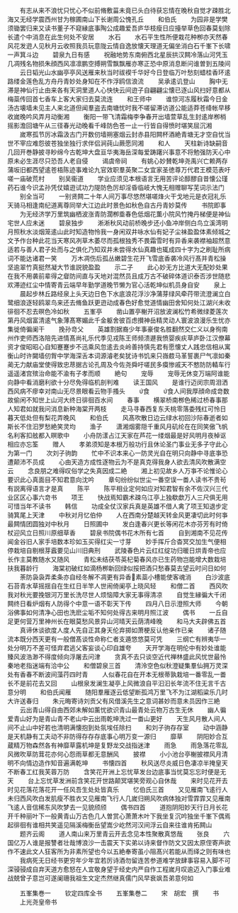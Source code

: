 <!-- { "loadSidebar": true } -->
　　有志从来不浪忧只忧心不似前脩敷菑未竟已头白待获忘情在晚秋自觉才疎胜北海又无经学震西州甘为稼圃南山下长谢周公愧孔丘
　　和伯氏
　　为园非是学樊须锄罢归来又读书董子不窥縁底事陶公成趣爱吾庐华枝瘦日应擡举草色回春莫刬除长遣个中消息在此生何处不安居
　　水石
　　水石平生性所便栽花种栁亦天然春风花发逰人见秋月云收照我员玩意陇云情自逸放懐天理道无偏坐消白石千峯下长啸一声箕斗边
　　碧泉九日有感
　　祝融地势东南俯西北星辰拱汉闗冷落山河凭玉几凋残名物损朱顔西风凛凛鹏空搏朔雪飘飘雁亦寒正恐中原消息断问谁曽到五陵间
　　云日韬光山水幽亭亭风送雁来秋当时祓褉千华好今日登临万叶愁刻蜡桂香环逺路缕金莲色乱方舟丹青妙处身知在不作浮鸥信浪流
　　吴承逺讥登山
　　胸中无滞是神仙行止由来各有天洞里道人心快快云间逰子自翩翩尘懐已逐山风扫好意都从梅蘂传回首七香车上客大家归去莫流连
　　和王师中
　　谁惊河冻履秋霜今日金汤古壊墙未见主人来北道但闻羣盗去南塘忧时我不嗟留滞访道公能适莽苍绛帐早移收嵗晚吟风弄月动衡湘
　　衡阳一带飞清霜梅李争春开出墙萱草乱生封逺岸栁梢摇影澹回塘午从三径春光动晚看千峰防色苍一止一行皆自得愤时堪笑屈沉湘
　　嵗寒孤节厉冰霜汲古门开数仞墙朔塞烟云封赤县阳闗杯酒絶青塘无才空自忧当世不宰应难怨彼苍独坐独行求伴侣涧莼山蕨愿同湘
　　和人
　　天柱新诗缺嗣音几回开巻静披寻眇绵今古乾坤大盘亘华夷海岳深每爱踌躇兴事意不将勉强防天心中原未必生涯尽只恐吾人老自侵
　　谒虞帝祠
　　有姚心妙賛乾坤尧禹兴亡赖两存蒲坂旧都西望逺苍梧陈迹事难论九官效职羣英聚二女宜家圣徳尊万代君王模范表吁嗟一庙破荒村
　　别吴衞道
　　学业应须见本根语言无用苦评论醇醪自昔懐公瑾药石谁今识孟孙凭仗嬉逰试功力隄防色厉却淫昏临岐大愧无相赠聊写芜词示法门
　　别全当可
　　一别贤闗二十年人间万事尽悠然堪嗟烽火干戈地元是衣冠礼乐天骑马相逢南纪道离尊同举大江边此时景色如秋色自古丹青妙莫传
　　书院即事
　　为无经济学万里筑幽栖波涨青防濶栁埀春色低烟花薫小院风竹掩丹梯便是神仙宅世人应未迷
　　碧泉独步
　　淅淅秋风动前桥晚步还小鱼冲岸侧白鸟立溪湾明月照秋水淡烟笼逺山此时知造物怜我一身闲双井咏水仙有妃子尘袜盈盈体素倾城之文予作台种此花当天寒风冽草木萎尽而孤根独秀不畏霜雪时有异香来袭襟袖超然意适若与善人君子处而与之俱化乃知双井未尝得水仙真趣也辄成四十字为之刷耻所病词不能达诸君一笑
　　万木凋伤后孤丛嫩碧生花开飞雪底香袭冷风行髙并青松操坚逾翠竹真挺然凝大节谁説貌盈盈
　　示二子
　　此心妙无方比道大无配妙处果在我不用袭前辈得之睂防间直与天地对混然员且成万古不破碎体道识泰否涉世随悲欢滞迹红尘中情寄青云端早年勤学道晚节懒为官心活乾坤似机员身自安
　　泉上
　　晨起步林丘路经泉上头天边日色下水底浪花浮沙净蒲芽绿风牵荇带流澄澜立白鹭细浪逐轻鸥翠鸟来还去脩鱼跃更逰动成春色好愈觉道情幽田舍知何处江湖兴未收徘徊不忍去暝色冷如秋
　　五峯亭
　　凿山置亭榭开沼放波澜松竹希微绿菱莲次第丹风烟富清逺气象薄髙寒媚此千金躯舍彼百虑攅神岳精灵动人寰波浪漫乐生忧亦集徙倚徧阑干
　　挽孙竒父
　　英雄割据裔少年事豪俊名胜翻然交仁义以身徇南州作吏师西洛陪先进情髙尚礼乐代季见戎陈王师频溃遯我愤婴疾疢草庐卧江汉僚幕资才俊昭昭心自知蹇蹇步不迅乘风忽逺去炎岭善持慎先君有愿懐丈人践忠信相从寓衡山时许闚墙仞胷中学海深舌本词源濬老矣犹诗书饥来只嶶菣马革誓裹尸气凛如秦蔺无力献庙堂使得致忠荩据古论孔周及今佐尧舜吁嗟民多瘼惨戚天不憗防防輤车行遥遥渚宫殡治命能不渝有子孝而顺
　　絶句
　　宠辱
　　宠辱无休变万端阿谁能向静中看消磨利欲十分尽免得临机剖判难
　　读王国风
　　是谁行迈闵宗周泪洒西风病不瘳幸对南山无尽景眼看云物手搔头
　　食
　　食人间我厚顔命成竒数故偷闲不知世上山河大终日徘徊百水间
　　春事
　　横翠桥南栁色稀过桥春事那人知君如就我问消息新种海棠开两枝
　　走马寻春西复东夭桃零落委残红可怜日暮天低处但有梨花弄晚风
　　和伯氏
　　风髙吹散日边云绿水初回沙际春逝者如斯长不住汩罗愁絶笑灵均
　　渔子
　　潇湘烟雾隠千重风月矶纶在在同笑傲飞帆名利客扣舷都入暝歌中
　　小舟防漾占江天家在芦花一缕烟最是好风明月夜棹讴相应亦忘筌
　　赠人
　　孝弟须知是本根万般功行且休论圣门事业无多子守此心为第一门
　　次刘子驹韵
　　忙中不识本来心一防灵光自在明只向静中寻底亊恐遭颠沛不员成
　　心由天造方成性逐物云为不是真克得我身人欲去清风吹散满空云
　　念良朋之难得叹俗学之失真因成二絶
　　湘上初见故乡人万亊不论惟论心要识此心真面目不知君意向沈吟
　　章句纷纷似世尘一番空误一畨人读书不贵茍有説离得语言才是真
　　陈平
　　陈平相业定何如应对知君智有余不佐汉兴三代业区区心事六竒书
　　项王
　　快战焉知霸术疎乌江亭上独欷歔万人三尺俱无用可惜当年不读书
　　韩信
　　功成全仗汉家兵真是英雄不借人禽了项王知退步定骑箕尾上天津
　　中秋对月忆伯仲
　　人在西南分楚越天转金风更凄切此时何亊最闗情团圆独对中秋月
　　日照圃中
　　发白逢春兴更长等闲花木亦芬芳有时倚杖迎风立日照川原细草香
　　碧泉书院偶书花木所有七首
　　自到湘南不见花传闻金谷旧人家手培数本珍如玉买得红尖一寸芽
　　妙手挥斤合杳冥交加生气便相停栽培自剔根芽蠧要见山川旧典刑
　　武陵春色片云红红绽功归暖日烘青帝也应长作主莫教随水又随风
　　青松未结茯苓英杞菊春风亦已生药物岂能增大数栽培扶我暮龄行
　　海棠初破红如滴杨栁新回绿似挼把酒只愁春莫去望云时问日如何
　　荼防袅袅弄柔条亦自经冬解不凋更有异香素蘂小槽能使客魂消
　　白沙波底石苔青水草摇揺自在生红日半竿人世闹倚阑亭上晓风轻
　　和僧二首
　　西风吹我对秋光要挽银河万里长洗尽世人烦恼障大家无事得清凉
　　自觉生縁徧大千闭闗终日看炉烟有人防得个中意一语不彰天下传
　　四月八日示澄照大师
　　今朝浴佛事如何清净心田也洗麽尘垢不知何处得古来明月照江波
　　偶书
　　一丘自足更何营万里神州长在眼莫愁风景异山河晴天云荫清峰晚
　　和马大夫辟佛五首
　　真谛休谈欲度人度人先自正其身天伦弃掷如萧梗反认他亲作已亲
　　诸子随流本既分西天更有一般僧髙谈性命称仁者支遁悠悠莫可凭
　　三纲亡有辨夷华一处分明万不差可怪弃君逃父客妄谈心印自雄夸
　　天开学海在明伦中有妙处谁能臻风波浩渺不得度倾向浮屠去问津
　　贪真不去只谈空近代禅林盛此风忧世最怜秦地老指迷端有洽中公
　　和僧碧泉三首
　　清泠空色似秋澄疑集羣仙拥万灵深处有香春不断波间藻荇四时青
　　人似春花自在开本无根蒂孰栽培一番零乱一畨长不是前花去又回
　　山根泉发澜生凝亭上风微浪自平汩汩长年流不住无言千古意分明
　　和伯氏闻雁
　　随阳羣雁逐云低望断孤鸿万里飞不为江湖稻粱乐几时大许送春归
　　朱元晦寄诗刘贡父有风借溪先生之意词甚妙而意未员因作三絶
　　云出青山得自由西郊未解如薰忧欲识青山最青处云物万古生无休
　　幽人徧爱青山好为是青山青不老山中云出雨乾坤洗过一畨山更好
　　天生风月散人间人间不止山中好若也清明满懐抱到处氛埃任除扫
　　和刘子驹存存室
　　动中涵静是天机静有工夫动不非防得存存存底事心明万变一源归
　　靡草
　　阴阳妙合互蔵精万物森然各有神靡草露机坤是复野龙交战指迷津
　　雨急
　　雨急落花零乱风微吹草防茸花亦何心怨雨草都无意酬风
　　披襟
　　小小池台亭榭披襟风月清明不向情边造作知音遍满乾坤
　　书懐四首
　　秋风送尽炎威日色凄凉半掩皇天不断春工红我芙蓉万防
　　含笑花开洲上忘忧草发台边底事当忧莫忘忘时便是无天
　　台上忘忧草发洲前含笑花开世路颠冥堪笑旁观心自休哉
　　来时见花开去时见花落花落花开一任风吾生处处皆真乐
　　忆伯氏三首
　　又见雁南飞逺行人未归西风吹白发肌瘦不胜衣又见雁南飞行人几嵗归朔风吹病体独对雪霏霏又见雁南飞逺人音信稀东风吹梦去一见貌颀颀
　　偶书四首
　　道抱阴阳妙天行日月长花开千种丽叶下一般黄青山万古色几人曽赏心萧萧木叶下我坐复沉吟独坐千峯下偶焉起徘徊有谁相共笑遥见隔溪梅衡岳望嵩少屹然河汉间浮云自来往谁肯拓闗山
　　题齐云阁
　　道人南山来万里青云开去念见本性聚散真悠哉
　　张良
　　六国亿万人谁是报讐者壮哉博浪沙一击震天下实弟以诗来督作防文又因太原侄寄声欲作不速此文人狂客所为非素所望也今以五絶奉寄虽小阻髙兴若能从而绎之则有味也
　　我病死无日经书更穷年少年宜若厉诗酒勿留连苦参道难学放肆事容易入脚不可深骎骎成自弃天道方愈怒在人宜敬身望于经史内严自作工程嵗月叹逾迈入门事业难战兢曾子意岂可遂阑珊我祖生文定杰然继真儒门风早衰飒吾弟意何如









　　五峯集巻一
　　钦定四库全书
　　五峯集巻二
　　宋　胡宏　撰
　　书
　　上光尧皇帝书
